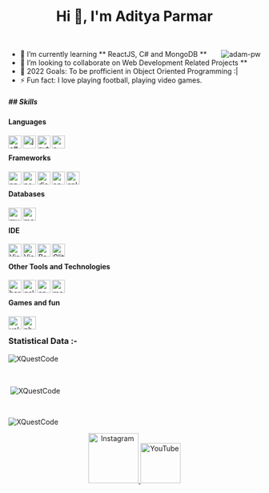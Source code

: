 <h1 align="center">Hi 👋, I'm Aditya Parmar</h1>

<br>

<p><img align="right" src="https://github.com/Adam-pw/Adam-pw/blob/main/animation_500_kxa883sd.gif" alt="adam-pw" /></p>

- 🌱 I’m currently learning ** ReactJS, C# and MongoDB ** <br>
- 👯 I’m looking to collaborate on Web Development Related Projects ** <br>
- 🥅 2022 Goals: To be profficient in Object Oriented Programming :| <br>
- ⚡ Fun fact: I love playing football, playing video games. <br>

<h5>
## Skills </h5>

<h4> Languages </h4>
<span> 

<img align="left" alt="c#" width="26px" src="https://i.imgur.com/loWAHjB.png" />
<img align="left" alt="js" width="26px" src="https://i.imgur.com/3u1wzwE.png" />
<img align="left" alt="python" width="26px" src="https://i.imgur.com/C71VspT.png" />
<img align="left" alt="c++" width="26px" src="https://i.imgur.com/YMXeZ6b.png" /> <br />
</span>

<h4> Frameworks </h4>
<span>

<img align="left" alt="npm" width="26px" src="https://i.imgur.com/1v1hUT4.png" />
<img align="left" alt="nodejs" width="26px" src="https://i.imgur.com/lPPZ3AO.png" />
<img align="left" alt="discordjs" width="26px" src="https://i.imgur.com/rccpTOp.png" />
<img align="left" alt="opencv" width="26px"  src="https://i.imgur.com/cgMOqRS.png">
<img align="left" alt="splashkit" width="26px"  src="https://i.imgur.com/WnoKlPc.png"><br />

</span>

<h4> Databases </h4>
<span>
  <img align="left" alt="mysql" width="26px" src="https://i.imgur.com/sG9on5P.png">
   <img align="left" alt="mongodb" width="26px" src="https://imgur.com/xN5cFRr.png" /> <br />
</span>

<h4> IDE </h4>
<span>
<img align="left" alt="Visual Studio Code" width="26px" src="https://i.imgur.com/LwSdAlE.png" />
<img align="left" alt="Visual Studio" width="26px" src="https://i.imgur.com/SepzwEU.png" />
<img align="left" alt="Repl.it" width="26px" src="https://i.imgur.com/3DqvI5F.png" />
<img align="left" alt="Glitch" width="26px" src="https://i.imgur.com/96ku0wz.png" /><br />
</span> 



<h4> Other Tools and Technologies </h4>
<span text-align: center>
<img align="left" alt="heroku" width="26px" src="https://i.imgur.com/v9IRHGV.png" />
<img align="left" alt="gcloud" width="26px"  src="https://i.imgur.com/qHpvfwl.png">
<img align="left" alt="spotify" width="26px"  src="https://i.imgur.com/k2g1mS2.png">
<img align="left" alt="mediapipe" width="26px"  src="https://i.imgur.com/4qqDxKA.png"><br />
</span>

<h4> Games and fun </h4>
<span>
<img align="left" alt="valorant" width="26px" src="https://i.imgur.com/2bRyGNd.png" />
<img align="left" alt="photoshop" width="26px" src="https://i.imgur.com/OC1RcS5.jpg" /> <br />

</span>
    
<h3>Statistical Data :-</h3>
<p><img align="center"
    src="https://github-readme-stats.vercel.app/api/top-langs?username=XQuestCode&show_icons=true&locale=en&bg_color=0d1117&text_color=ffffff&layout=compact"
    alt="XQuestCode" 
    bg_color=#808080/></p>

<br>

<p>&nbsp;<img align="center" src="https://github-readme-stats.vercel.app/api?username=XQuestCode&show_icons=true&locale=en&bg_color=0d1117&text_color=ffffff&repo=convoychat"
    alt="XQuestCode" /></p>

<br>

<p><img align="center" src="https://github-readme-streak-stats.herokuapp.com/?user=XQuestCode&theme=dark&background=0d1117&date_format=M%20j%5B%2C%20Y%5D" alt="XQuestCode" /></p>

<p align="center">
<a href="https://www.instagram.com/geeky_aadi/">
    <img src="https://i.imgur.com/TAeUEyJ.png" alt="Instagram" width="100"/>
  </a>
<a href="https://www.youtube.com/channel/UCQdiX8psFfls2wbwtOdhKLw">
    <img src="https://user-images.githubusercontent.com/59381835/92191346-676c5480-ee18-11ea-8240-e416eb1a5b5d.png" alt="YouTube" width="80"/>
  </a>
</p>
